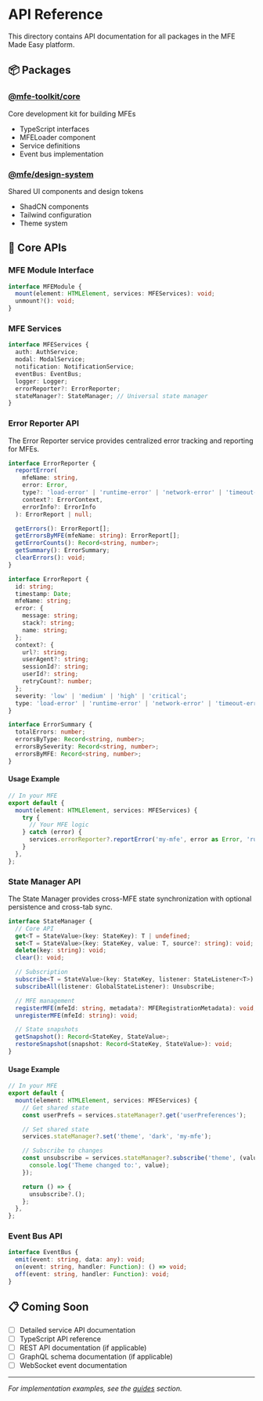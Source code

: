 # API Reference

This directory contains API documentation for all packages in the MFE Made Easy platform.

## 📦 Packages

### [@mfe-toolkit/core](../../packages/mfe-toolkit-core/README.md)

Core development kit for building MFEs

- TypeScript interfaces
- MFELoader component
- Service definitions
- Event bus implementation

### [@mfe/design-system](../../packages/design-system/README.md)

Shared UI components and design tokens

- ShadCN components
- Tailwind configuration
- Theme system

## 🔌 Core APIs

### MFE Module Interface

```typescript
interface MFEModule {
  mount(element: HTMLElement, services: MFEServices): void;
  unmount?(): void;
}
```

### MFE Services

```typescript
interface MFEServices {
  auth: AuthService;
  modal: ModalService;
  notification: NotificationService;
  eventBus: EventBus;
  logger: Logger;
  errorReporter?: ErrorReporter;
  stateManager?: StateManager; // Universal state manager
}
```

### Error Reporter API

The Error Reporter service provides centralized error tracking and reporting for MFEs.

```typescript
interface ErrorReporter {
  reportError(
    mfeName: string,
    error: Error,
    type?: 'load-error' | 'runtime-error' | 'network-error' | 'timeout-error',
    context?: ErrorContext,
    errorInfo?: ErrorInfo
  ): ErrorReport | null;

  getErrors(): ErrorReport[];
  getErrorsByMFE(mfeName: string): ErrorReport[];
  getErrorCounts(): Record<string, number>;
  getSummary(): ErrorSummary;
  clearErrors(): void;
}

interface ErrorReport {
  id: string;
  timestamp: Date;
  mfeName: string;
  error: {
    message: string;
    stack?: string;
    name: string;
  };
  context?: {
    url?: string;
    userAgent?: string;
    sessionId?: string;
    userId?: string;
    retryCount?: number;
  };
  severity: 'low' | 'medium' | 'high' | 'critical';
  type: 'load-error' | 'runtime-error' | 'network-error' | 'timeout-error';
}

interface ErrorSummary {
  totalErrors: number;
  errorsByType: Record<string, number>;
  errorsBySeverity: Record<string, number>;
  errorsByMFE: Record<string, number>;
}
```

#### Usage Example

```typescript
// In your MFE
export default {
  mount(element: HTMLElement, services: MFEServices) {
    try {
      // Your MFE logic
    } catch (error) {
      services.errorReporter?.reportError('my-mfe', error as Error, 'runtime-error');
    }
  },
};
```

### State Manager API

The State Manager provides cross-MFE state synchronization with optional persistence and cross-tab sync.

```typescript
interface StateManager {
  // Core API
  get<T = StateValue>(key: StateKey): T | undefined;
  set<T = StateValue>(key: StateKey, value: T, source?: string): void;
  delete(key: string): void;
  clear(): void;

  // Subscription
  subscribe<T = StateValue>(key: StateKey, listener: StateListener<T>): Unsubscribe;
  subscribeAll(listener: GlobalStateListener): Unsubscribe;

  // MFE management
  registerMFE(mfeId: string, metadata?: MFERegistrationMetadata): void;
  unregisterMFE(mfeId: string): void;

  // State snapshots
  getSnapshot(): Record<StateKey, StateValue>;
  restoreSnapshot(snapshot: Record<StateKey, StateValue>): void;
}
```

#### Usage Example

```typescript
// In your MFE
export default {
  mount(element: HTMLElement, services: MFEServices) {
    // Get shared state
    const userPrefs = services.stateManager?.get('userPreferences');

    // Set shared state
    services.stateManager?.set('theme', 'dark', 'my-mfe');

    // Subscribe to changes
    const unsubscribe = services.stateManager?.subscribe('theme', (value) => {
      console.log('Theme changed to:', value);
    });

    return () => {
      unsubscribe?.();
    };
  },
};
```

### Event Bus API

```typescript
interface EventBus {
  emit(event: string, data: any): void;
  on(event: string, handler: Function): () => void;
  off(event: string, handler: Function): void;
}
```

## 📋 Coming Soon

- [ ] Detailed service API documentation
- [ ] TypeScript API reference
- [ ] REST API documentation (if applicable)
- [ ] GraphQL schema documentation (if applicable)
- [ ] WebSocket event documentation

---

_For implementation examples, see the [guides](../guides/) section._
